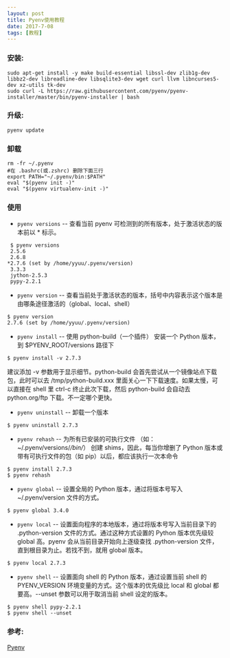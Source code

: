 ```yaml
---
layout: post
title: Pyenv使用教程
date: 2017-7-08
tags: [教程]
---
```


### 安装:
~~~
sudo apt-get install -y make build-essential libssl-dev zlib1g-dev libbz2-dev libreadline-dev libsqlite3-dev wget curl llvm libncurses5-dev xz-utils tk-dev
sudo curl -L https://raw.githubusercontent.com/pyenv/pyenv-installer/master/bin/pyenv-installer | bash
~~~

### 升级:
~~~
pyenv update
~~~

### 卸载
~~~
rm -fr ~/.pyenv
#在 .bashrc(或.zshrc) 删除下面三行
export PATH="~/.pyenv/bin:$PATH"
eval "$(pyenv init -)"
eval "$(pyenv virtualenv-init -)"
~~~

### 使用
+ `pyenv versions` -- 查看当前 pyenv 可检测到的所有版本，处于激活状态的版本前以 * 标示。
~~~
 $ pyenv versions
 2.5.6
 2.6.8
*2.7.6 (set by /home/yyuu/.pyenv/version)
 3.3.3
 jython-2.5.3
 pypy-2.2.1
~~~

+ `pyenv version` -- 查看当前处于激活状态的版本，括号中内容表示这个版本是由哪条途径激活的（global、local、shell）
~~~
$ pyenv version
2.7.6 (set by /home/yyuu/.pyenv/version)
~~~

+ `pyenv install` -- 使用 python-build（一个插件） 安装一个 Python 版本，到 $PYENV_ROOT/versions 路径下
~~~
$ pyenv install -v 2.7.3
~~~
建议添加 -v 参数用于显示细节。python-build 会首先尝试从一个镜像站点下载包，此时可以去 /tmp/python-build.xxx 里面关心一下下载速度。如果太慢，可以直接在 shell 里 ctrl-c 终止此次下载，然后 python-build 会自动去 python.org/ftp 下载。不一定哪个更快。

+ `pyenv uninstall` -- 卸载一个版本
~~~
$ pyenv uninstall 2.7.3
~~~

+ `pyenv rehash` -- 为所有已安装的可执行文件 （如：~/.pyenv/versions/*/bin/*） 创建 shims，因此，每当你增删了 Python 版本或带有可执行文件的包（如 pip）以后，都应该执行一次本命令
~~~
$ pyenv install 2.7.3
$ pyenv rehash
~~~

+ `pyenv global` -- 设置全局的 Python 版本，通过将版本号写入 ~/.pyenv/version 文件的方式。
~~~
$ pyenv global 3.4.0
~~~

+ `pyenv local` -- 设置面向程序的本地版本，通过将版本号写入当前目录下的 .python-version 文件的方式。通过这种方式设置的 Python 版本优先级较 global 高。pyenv 会从当前目录开始向上逐级查找 .python-version 文件，直到根目录为止。若找不到，就用 global 版本。
~~~
$ pyenv local 2.7.3
~~~

+ `pyenv shell` -- 设置面向 shell 的 Python 版本，通过设置当前 shell 的 PYENV_VERSION 环境变量的方式。这个版本的优先级比 local 和 global 都要高。--unset 参数可以用于取消当前 shell 设定的版本。
~~~
$ pyenv shell pypy-2.2.1
$ pyenv shell --unset
~~~

### 参考:
[Pyenv](https://github.com/pyenv/pyenv "Pyenv")